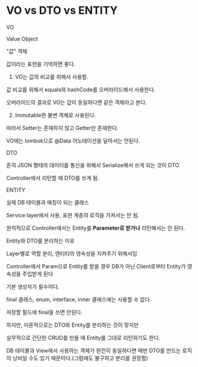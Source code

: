 # VO vs DTO vs ENTITY

VO

Value Object

"값" 객체

값이라는 표현을 기억하면 좋다.

1. VO는 값의 비교를 위해서 사용함.

값 비교를 위해서 equals와 hashCode를 오버라이드해서 사용한다.

오버라이드의 결과로 VO는 값이 동일하다면 같은 객체라고 본다.

2. Immutable한 불변 객체로 사용된다.

따라서 Setter는 존재하지 않고 Getter만 존재한다.

VO에는 lombok으로 @Data 어노테이션을 달아서는 안된다.



DTO

흔히 JSON 형태의 데이터를 통신을 위해서 Serialize해서 쓰게 되는 것이 DTO

Controller에서 리턴할 때 DTO를 쓰게 됨.



ENTITY

실제 DB 테이블과 매칭이 되는 클래스

Service layer에서 사용, 표현 계층의 로직을 가져서는 안 됨.

원칙적으로 Controller에서는 Entity를 **Parameter로 받거나** 리턴해서는 안 된다.

Entity와 DTO를 분리하는 이유

Layer별로 역할 분리, 엔티티의 영속성을 지켜주기 위해서임

Controller에서 Param으로 Entity를 받을 경우 DB가 아닌 Client로부터 Entity가 영속성을 주입받게 된다

기본 생성자가 필수이다.

final 클래스, enum, interface, inner 클래스에는 사용할 수 없다.

저장할 필드에 final을 쓰면 안된다.

하지만, 이론적으로는 DTO와 Entity를 분리하는 것이 맞지만

실무적으로 간단한 CRUD를 만들 때 Entity를 그대로 리턴하기도 한다.

DB 테이블과 View에서 사용하는 객체가 완전히 동일하다면 매번 DTO를 만드는 로직이 낭비일 수도 있기 때문이다.(그럼에도 불구하고 분리를 권장함)

